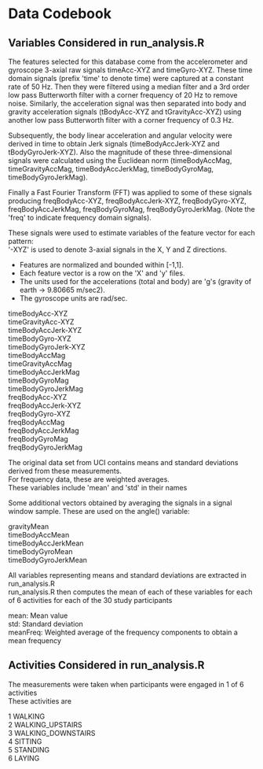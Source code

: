 # Data Codebook

## Variables Considered in run_analysis.R 

The features selected for this database come from the accelerometer and gyroscope 3-axial raw signals timeAcc-XYZ and timeGyro-XYZ. These time domain signals (prefix 'time' to denote time) were captured at a constant rate of 50 Hz. Then they were filtered using a median filter and a 3rd order low pass Butterworth filter with a corner frequency of 20 Hz to remove noise. Similarly, the acceleration signal was then separated into body and gravity acceleration signals (tBodyAcc-XYZ and tGravityAcc-XYZ) using another low pass Butterworth filter with a corner frequency of 0.3 Hz. 

Subsequently, the body linear acceleration and angular velocity were derived in time to obtain Jerk signals (timeBodyAccJerk-XYZ and tBodyGyroJerk-XYZ). Also the magnitude of these three-dimensional signals were calculated using the Euclidean norm (timeBodyAccMag, timeGravityAccMag, timeBodyAccJerkMag, timeBodyGyroMag, timeBodyGyroJerkMag). 

Finally a Fast Fourier Transform (FFT) was applied to some of these signals producing freqBodyAcc-XYZ, freqBodyAccJerk-XYZ, freqBodyGyro-XYZ, freqBodyAccJerkMag, freqBodyGyroMag, freqBodyGyroJerkMag. (Note the 'freq' to indicate frequency domain signals). 

These signals were used to estimate variables of the feature vector for each pattern:  
'-XYZ' is used to denote 3-axial signals in the X, Y and Z directions.

- Features are normalized and bounded within [-1,1]. 
- Each feature vector is a row on the 'X' and 'y' files. 
- The units used for the accelerations (total and body) are 'g's (gravity of earth -> 9.80665 m/sec2). 
- The gyroscope units are rad/sec.

timeBodyAcc-XYZ  
timeGravityAcc-XYZ  
timeBodyAccJerk-XYZ  
timeBodyGyro-XYZ  
timeBodyGyroJerk-XYZ  
timeBodyAccMag  
timeGravityAccMag  
timeBodyAccJerkMag  
timeBodyGyroMag  
timeBodyGyroJerkMag  
freqBodyAcc-XYZ  
freqBodyAccJerk-XYZ  
freqBodyGyro-XYZ  
freqBodyAccMag  
freqBodyAccJerkMag  
freqBodyGyroMag  
freqBodyGyroJerkMag  

The original data set from UCI contains means and standard deviations derived from these measurements.   
For frequency data, these are weighted averages.  
These variables include 'mean' and 'std' in their names  

Some additional vectors obtained by averaging the signals in a signal window sample. These are used on the angle() variable:

gravityMean  
timeBodyAccMean  
timeBodyAccJerkMean  
timeBodyGyroMean  
timeBodyGyroJerkMean  

All variables representing means and standard deviations are extracted in run_analysis.R  
run_analysis.R then computes the mean of each of these variables for each of 6 activities for each of the 30 study participants    

mean: Mean value  
std: Standard deviation  
meanFreq: Weighted average of the frequency components to obtain a mean frequency  


## Activities Considered in run_analysis.R
The measurements were taken when participants were engaged in 1 of 6 activities  
These activities are  

1 WALKING  
2 WALKING_UPSTAIRS  
3 WALKING_DOWNSTAIRS  
4 SITTING  
5 STANDING  
6 LAYING  



